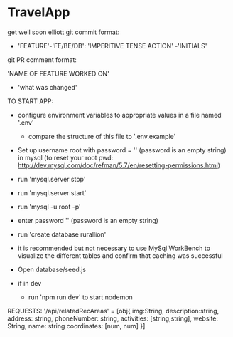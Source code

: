 # TravelApp
get well soon elliott
git commit format: 

- 'FEATURE'-'FE/BE/DB': 'IMPERITIVE TENSE ACTION' -'INITIALS'

git PR comment format:

'NAME OF FEATURE WORKED ON'
- 'what was changed'

TO START APP:
- configure environment variables to appropriate values in a file named '.env'
  - compare the structure of this file to '.env.example'
- Set up username root with password = '' (password is an empty string) in mysql (to reset your root pwd: http://dev.mysql.com/doc/refman/5.7/en/resetting-permissions.html)
- run 'mysql.server stop'
- run 'mysql.server start'
- run 'mysql -u root -p'
- enter password '' (password is an empty string)
- run 'create database rurallion'
- it is recommended but not necessary  to use MySql WorkBench to visualize the different tables and confirm that caching was successful
- Open database/seed.js

- if in dev
  - run 'npm run dev' to start nodemon



REQUESTS:
'/api/relatedRecAreas' = [obj{
    img:String, 
    description:string, 
    address: string, 
    phoneNumber: string, 
    activities: [string,string],
    website: String,
    name: string
    coordinates: [num, num]
}]
